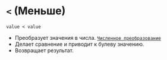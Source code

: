 # `<` (Меньше)

`value < value`

- Преобразует значения в числа. [`Численное преобразование`](<../Теория Общее/Преобразование (численное).md>)
- Делает сравнение и приводит к булеву значению.
- Возвращает результат.
